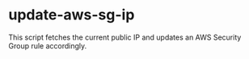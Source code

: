 # update-aws-sg-ip
This script fetches the current public IP and updates an AWS Security Group rule accordingly.
